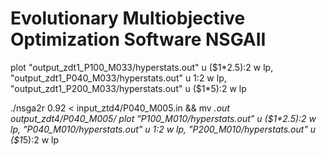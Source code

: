 # Evolutionary Multiobjective Optimization Software NSGAII


plot "output_zdt1_P100_M033/hyperstats.out" u ($1*2.5):2 w lp, "output_zdt1_P040_M033/hyperstats.out" u 1:2 w lp, "output_zdt1_P200_M033/hyperstats.out" u ($1*5):2 w lp

./nsga2r 0.92 < input_ztd4/P040_M005.in && mv *.out output_zdt4/P040_M005/
plot "P100_M010/hyperstats.out" u ($1*2.5):2 w lp, "P040_M010/hyperstats.out" u 1:2 w lp, "P200_M010/hyperstats.out" u ($1*5):2 w lp
